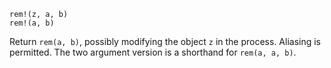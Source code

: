 ```
rem!(z, a, b)
rem!(a, b)
```

Return `rem(a, b)`, possibly modifying the object `z` in the process. Aliasing is permitted. The two argument version is a shorthand for `rem(a, a, b)`.
